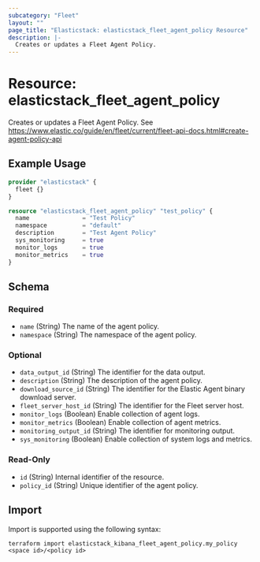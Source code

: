```yaml
---
subcategory: "Fleet"
layout: ""
page_title: "Elasticstack: elasticstack_fleet_agent_policy Resource"
description: |-
  Creates or updates a Fleet Agent Policy.
---
```


# Resource: elasticstack_fleet_agent_policy

Creates or updates a Fleet Agent Policy. See https://www.elastic.co/guide/en/fleet/current/fleet-api-docs.html#create-agent-policy-api

## Example Usage

```terraform
provider "elasticstack" {
  fleet {}
}

resource "elasticstack_fleet_agent_policy" "test_policy" {
  name               = "Test Policy"
  namespace          = "default"
  description        = "Test Agent Policy"
  sys_monitoring     = true
  monitor_logs       = true
  monitor_metrics    = true
}
```

<!-- schema generated by tfplugindocs -->
## Schema

### Required

- `name` (String) The name of the agent policy.
- `namespace` (String) The namespace of the agent policy.

### Optional

- `data_output_id` (String) The identifier for the data output.
- `description` (String) The description of the agent policy.
- `download_source_id` (String) The identifier for the Elastic Agent binary download server.
- `fleet_server_host_id` (String) The identifier for the Fleet server host.
- `monitor_logs` (Boolean) Enable collection of agent logs.
- `monitor_metrics` (Boolean) Enable collection of agent metrics.
- `monitoring_output_id` (String) The identifier for monitoring output.
- `sys_monitoring` (Boolean) Enable collection of system logs and metrics.

### Read-Only

- `id` (String) Internal identifier of the resource.
- `policy_id` (String) Unique identifier of the agent policy.

## Import

Import is supported using the following syntax:

```shell
terraform import elasticstack_kibana_fleet_agent_policy.my_policy <space id>/<policy id>
```
